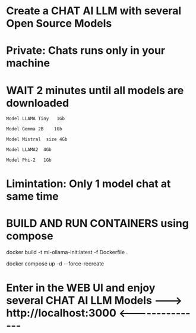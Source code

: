 # Create a CHAT AI LLM with several Open Source Models 
# Private: Chats runs only in your machine
# WAIT 2 minutes until  all models are downloaded    
    Model LLAMA Tiny   1Gb
 
    Model Gemma 2B    1Gb
 
    Model Mistral  size 4Gb 
 
    Model LLAMA2  4Gb 
 
    Model Phi-2   1Gb 
 
# Limintation: Only 1 model chat at same time  

# BUILD AND RUN CONTAINERS using compose 
docker build -t mi-ollama-init:latest -f Dockerfile .

docker compose up -d --force-recreate

# Enter in the WEB UI and enjoy several CHAT AI LLM Models  --->  http://localhost:3000  <---------------
